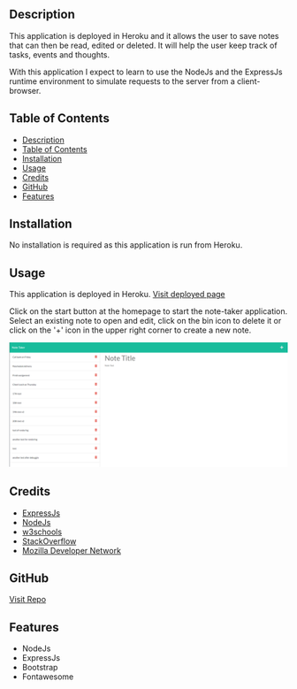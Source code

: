 ## <Note-Taker>

## Description

This application is deployed in Heroku and it allows the user to save notes that can then be read, edited
or deleted. It will help the user keep track of tasks, events and thoughts. 

With this application I expect to learn to use the NodeJs and the ExpressJs runtime environment to simulate
requests to the server from a client-browser.


## Table of Contents

  - [Description](#description)
  - [Table of Contents](#table-of-contents)
  - [Installation](#installation)
  - [Usage](#usage)
  - [Credits](#credits)
  - [GitHub](#github)
  - [Features](#features)


## Installation

No installation is required as this application is run from Heroku.

## Usage

This application is deployed in Heroku.
[Visit deployed page](https://note-taker-ajp.herokuapp.com/)

Click on the start button at the homepage to start the note-taker application.
Select an existing note to open and edit, click on the bin icon to delete it or click on the '+' icon in the upper right corner to create a new note. 

![Screenshot of the note taker application](/assets/images/screenshot.PNG)


## Credits

- [ExpressJs](https://expressjs.com/)
- [NodeJs](https://nodejs.org/en/)
- [w3schools](https://www.w3schools.com/)
- [StackOverflow](https://stackoverflow.com/)
- [Mozilla Developer Network](https://developer.mozilla.org/en-US/)


## GitHub

[Visit Repo](https://github.com/aj-pena/Note-Taker.git)

## Features

- NodeJs
- ExpressJs
- Bootstrap
- Fontawesome
